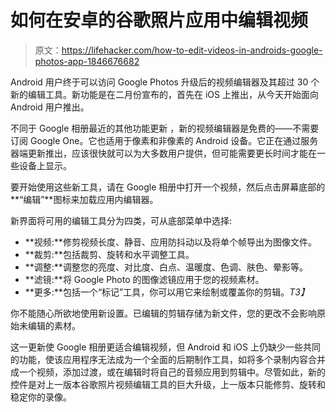# 如何在安卓的谷歌照片应用中编辑视频

> 原文：<https://lifehacker.com/how-to-edit-videos-in-androids-google-photos-app-1846676682>

Android 用户终于可以访问 Google Photos 升级后的视频编辑器及其超过 30 个新的编辑工具。新功能是在二月份宣布的，首先在 iOS 上推出，从今天开始面向 Android 用户推出。



不同于 Google 相册最近的其他功能更新 ，新的视频编辑器是免费的——不需要订阅 Google One。它也适用于像素和非像素的 Android 设备。它正在通过服务器端更新推出，应该很快就可以为大多数用户提供，但可能需要更长时间才能在一些设备上显示。

要开始使用这些新工具，请在 Google 相册中打开一个视频，然后点击屏幕底部的**“编辑”**图标来加载应用内编辑器。

新界面将可用的编辑工具分为四类，可从底部菜单中选择:

*   **视频:**修剪视频长度、静音、应用防抖动以及将单个帧导出为图像文件。
*   **裁剪:**包括裁剪、旋转和水平调整工具。
*   **调整:**调整您的亮度、对比度、白点、温暖度、色调、肤色、晕影等。
*   **滤镜:**将 Google Photo 的图像滤镜应用于您的视频素材。
*   **更多:**包括一个“标记”工具，你可以用它来绘制或覆盖你的剪辑。*T3】*

你不能随心所欲地使用新设置。已编辑的剪辑存储为新文件，您的更改不会影响原始未编辑的素材。

这一更新使 Google 相册更适合编辑视频，但 Android 和 iOS 上仍缺少一些共同的功能，使该应用程序无法成为一个全面的后期制作工具，如将多个录制内容合并成一个视频，添加过渡，或在编辑时将自己的音频应用到剪辑中。尽管如此，新的控件是对上一版本谷歌照片视频编辑工具的巨大升级，上一版本只能修剪、旋转和稳定你的录像。